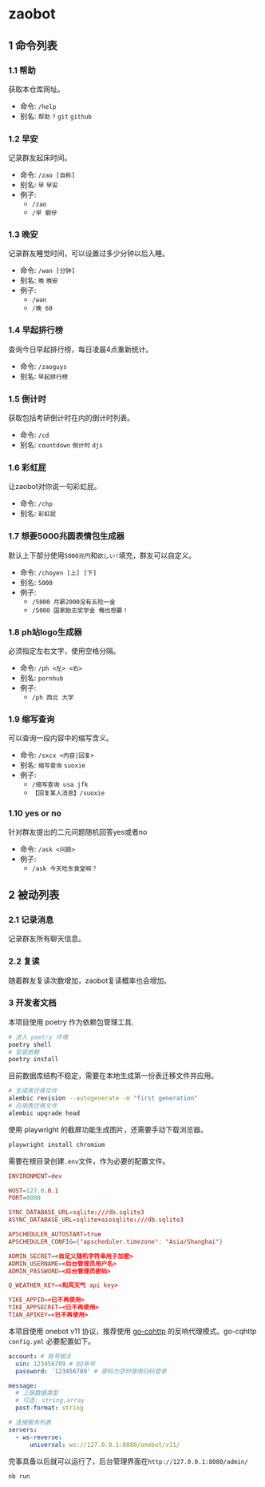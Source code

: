 # zaobot

## 1 命令列表

### 1.1 帮助

获取本仓库网址。

* 命令: `/help`
* 别名: `帮助` `?` `git` `github`

### 1.2 早安

记录群友起床时间。

* 命令: `/zao [自称]`
* 别名: `早` `早安`
* 例子:
  * `/zao`
  * `/早 靓仔`

### 1.3 晚安

记录群友睡觉时间，可以设置过多少分钟以后入睡。

* 命令: `/wan [分钟]`
* 别名: `晚` `晚安`
* 例子:
  * `/wan`
  * `/晚 60`

### 1.4 早起排行榜

查询今日早起排行榜，每日凌晨4点重新统计。

* 命令: `/zaoguys`
* 别名: `早起排行榜`

### 1.5 倒计时

获取包括考研倒计时在内的倒计时列表。

* 命令: `/cd`
* 别名: `countdown` `倒计时` `djs`

### 1.6 彩虹屁

让zaobot对你说一句彩虹屁。

* 命令: `/chp`
* 别名: `彩虹屁`

### 1.7 想要5000兆圆表情包生成器

默认上下部分使用`5000兆円`和`欲しい!`填充，群友可以自定义。

* 命令: `/choyen [上] [下]`
* 别名: `5000`
* 例子:
  * `/5000 月薪2000没有五险一金`
  * `/5000 国家励志奖学金 俺也想要！`

### 1.8 ph站logo生成器

必须指定左右文字，使用空格分隔。

* 命令: `/ph <左> <右>`
* 别名: `pornhub`
* 例子:
  * `/ph 西北 大学`

### 1.9 缩写查询

可以查询一段内容中的缩写含义。

* 命令: `/sxcx <内容|回复>`
* 别名: `缩写查询` `suoxie`
* 例子:
  * `/缩写查询 usa jfk`
  * `【回复某人消息】/suoxie`

### 1.10 yes or no

针对群友提出的二元问题随机回答yes或者no

* 命令: `/ask <问题>`
* 例子:
  * `/ask 今天吃东食堂嘛？`

## 2 被动列表

### 2.1 记录消息

记录群友所有聊天信息。

### 2.2 复读

随着群友复读次数增加，zaobot复读概率也会增加。

### 3 开发者文档

本项目使用 poetry 作为依赖包管理工具.

```bash
# 进入 poetry 环境
poetry shell
# 安装依赖
poetry install
```

目前数据库结构不稳定，需要在本地生成第一份表迁移文件并应用。

```bash
# 生成表迁移文件
alembic revision --autogenerate -m "first generation"
# 应用表迁移文件
alembic upgrade head
```

使用 playwright 的截屏功能生成图片，还需要手动下载浏览器。

```bash
playwright install chromium
```

需要在根目录创建`.env`文件，作为必要的配置文件。

```conf
ENVIRONMENT=dev

HOST=127.0.0.1
PORT=8080

SYNC_DATABASE_URL=sqlite:///db.sqlite3
ASYNC_DATABASE_URL=sqlite+aiosqlite:///db.sqlite3

APSCHEDULER_AUTOSTART=true
APSCHEDULER_CONFIG={"apscheduler.timezone": "Asia/Shanghai"}

ADMIN_SECRET=<自定义随机字符串用于加密>
ADMIN_USERNAME=<后台管理员用户名>
ADMIN_PASSWORD=<后台管理员密码>

Q_WEATHER_KEY=<和风天气 api key>

YIKE_APPID=<已不再使用>
YIKE_APPSECRET=<已不再使用>
TIAN_APIKEY=<已不再使用>
```

本项目使用 onebot v11 协议，推荐使用 [go-cqhttp](https://github.com/Mrs4s/go-cqhttp) 的反响代理模式。go-cqhttp `config.yml` 必要配置如下。

```yml
account: # 账号相关
  uin: 123456789 # QQ账号
  password: '123456789' # 密码为空时使用扫码登录

message:
  # 上报数据类型
  # 可选: string,array
  post-format: string

# 连接服务列表
servers:
  - ws-reverse:
      universal: ws://127.0.0.1:8080/onebot/v11/
```

完事具备以后就可以运行了，后台管理界面在`http://127.0.0.1:8080/admin/`

```bash
nb run
```
